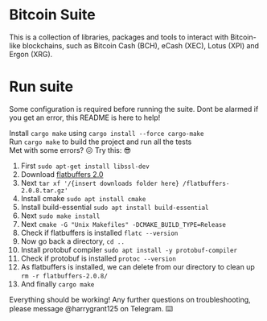 # Bitcoin Suite

This is a collection of libraries, packages and tools to interact with Bitcoin-like blockchains, such as Bitcoin Cash (BCH), eCash (XEC), Lotus (XPI) and Ergon (XRG).

# Run suite

Some configuration is required before running the suite. 
Dont be alarmed if you get an error, this README is here to help! 

Install `cargo make` using `cargo install --force cargo-make`\
Run `cargo make` to build the project and run all the tests\
Met with some errors? :confounded: Try this: :sunglasses:

1. First `sudo apt-get install libssl-dev` 
2. Download [flatbuffers 2.0](https://github.com/google/flatbuffers/releases/tag/v2.0.8)
3. Next `tar xf '/{insert downloads folder here} /flatbuffers-2.0.8.tar.gz' `
4. Install cmake `sudo apt install cmake`
5. Install build-essential `sudo apt install build-essential`
6. Next `sudo make install`
7. Next `cmake -G "Unix Makefiles" -DCMAKE_BUILD_TYPE=Release`
8. Check if flatbuffers is installed `flatc --version`
9. Now go back a directory, `cd ..`
10. Install protobuf compiler `sudo apt install -y protobuf-compiler`
11. Check if protobuf is installed `protoc --version`
12. As flatbuffers is installed, we can delete from our directory to clean up `rm -r flatbuffers-2.0.8/`
13. And finally `cargo make` 

Everything should be working!
Any further questions on troubleshooting, please message @harrygrant125 on Telegram. :keyboard:
